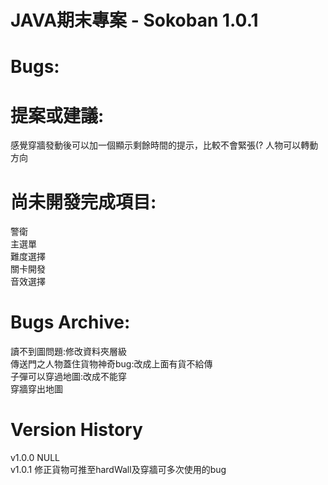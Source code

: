 # JAVA期末專案 - Sokoban 1.0.1

# Bugs:
  

# 提案或建議:
  感覺穿牆發動後可以加一個顯示剩餘時間的提示，比較不會緊張(?
  人物可以轉動方向

# 尚未開發完成項目:
  警衛\
  主選單\
  難度選擇\
  關卡開發\
  音效選擇

# Bugs Archive:
  讀不到圖問題:修改資料夾層級\
  傳送門之人物蓋住貨物神奇bug:改成上面有貨不給傳\
  子彈可以穿過地圖:改成不能穿\
  穿牆穿出地圖

# Version History
  v1.0.0 NULL\
  v1.0.1 修正貨物可推至hardWall及穿牆可多次使用的bug

